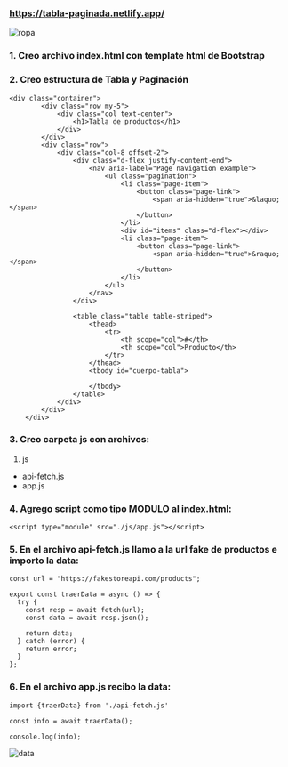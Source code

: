 ### https://tabla-paginada.netlify.app/

![ropa](https://github.com/pedro-donoso/tabla-paginada/assets/68760595/20c4c8dc-ed82-406f-acc8-683f2a7921a6)

### 1. Creo archivo index.html con template html de Bootstrap

### 2. Creo estructura de Tabla y Paginación
```
<div class="container">
        <div class="row my-5">
            <div class="col text-center">
                <h1>Tabla de productos</h1>
            </div>
        </div>
        <div class="row">
            <div class="col-8 offset-2">
                <div class="d-flex justify-content-end">
                    <nav aria-label="Page navigation example">
                        <ul class="pagination">
                            <li class="page-item">
                                <button class="page-link">
                                    <span aria-hidden="true">&laquo;</span>
                                </button>
                            </li>
                            <div id="items" class="d-flex"></div>
                            <li class="page-item">
                                <button class="page-link">
                                    <span aria-hidden="true">&raquo;</span>
                                </button>
                            </li>
                        </ul>
                    </nav>
                </div>

                <table class="table table-striped">
                    <thead>
                        <tr>
                            <th scope="col">#</th>
                            <th scope="col">Producto</th>
                        </tr>
                    </thead>
                    <tbody id="cuerpo-tabla">
                        
                    </tbody>
                </table>
            </div>
        </div>
    </div>
```
### 3. Creo carpeta js con archivos:

1. js
 - api-fetch.js
 - app.js 

### 4. Agrego script como tipo MODULO al index.html:

```
<script type="module" src="./js/app.js"></script>
```
### 5. En el archivo api-fetch.js llamo a la url fake de productos e importo la data:
```
const url = "https://fakestoreapi.com/products";

export const traerData = async () => {
  try {
    const resp = await fetch(url);
    const data = await resp.json();

    return data;
  } catch (error) {
    return error;
  }
};
```
### 6. En el archivo app.js recibo la data:
```
import {traerData} from './api-fetch.js'

const info = await traerData();

console.log(info);
```
![data](https://github.com/pedro-donoso/tabla-paginada/assets/68760595/87450758-4461-4f62-b8b3-3a9290315436)


